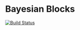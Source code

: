 # Bayesian Blocks

[![Build Status](https://travis-ci.org/gipert/bayesian-blocks.svg?branch=master)](https://travis-ci.org/gipert/bayesian-blocks)
